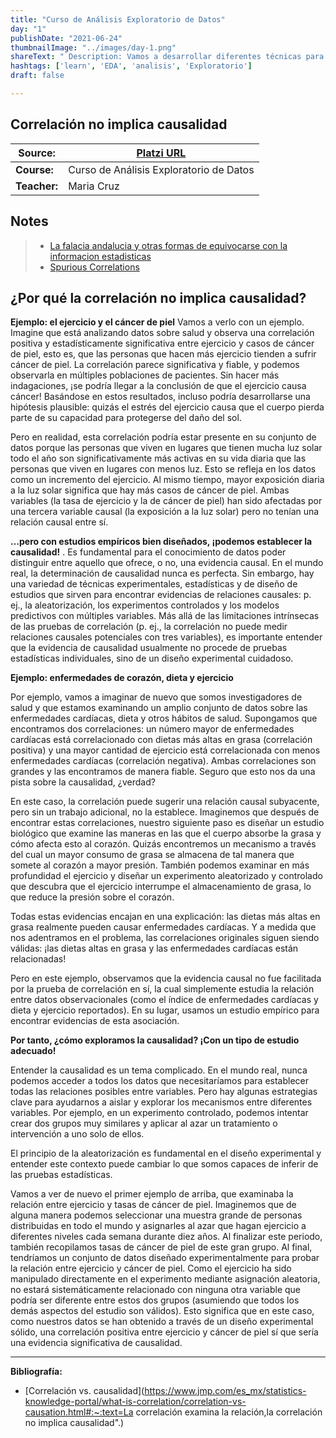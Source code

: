 ```yaml
---
title: "Curso de Análisis Exploratorio de Datos"
day: "1"
publishDate: "2021-06-24"
thumbnailImage: "../images/day-1.png"
shareText: " Description: Vamos a desarrollar diferentes técnicas para explorar, explicar y entender cuáles son los patrones que tienes en cualquier data set y cómo podemos empezar a plantear cualquier modelo de ML, para saber si son de valor o no son de valor o cómo hacer esta propuesta. "
hashtags: ['learn', 'EDA', 'analisis', 'Exploratorio']
draft: false

---
```


## Correlación no implica causalidad

| Source:      | [Platzi URL](https://platzi.com/clases/2178-analisis-exploratorio-datos/34158-bienvenida-al-curso/) |
| ------------ | ------------------------------------------------------------ |
| **Course:**  | Curso de Análisis Exploratorio de Datos                      |
| **Teacher:** | Maria Cruz                                                   |



## Notes

> - [La falacia andalucia y otras formas de equivocarse con la informacion estadisticas](https://www.xataka.com/investigacion/falacia-andalucia-otras-formas-equivocarse-informacion-estadistica-1)
> - [Spurious Correlations](http://tylervigen.com/spurious-correlations)

## ¿Por qué la correlación no implica causalidad?

**Ejemplo: el ejercicio y el cáncer de piel**
Vamos a verlo con un ejemplo. Imagine que está analizando datos sobre salud y observa una correlación positiva y estadísticamente significativa entre ejercicio y casos de cáncer de piel, esto es, que las personas que hacen más ejercicio tienden a sufrir cáncer de piel. La correlación parece significativa y fiable, y podemos observarla en múltiples poblaciones de pacientes. Sin hacer más indagaciones, ¡se podría llegar a la conclusión de que el ejercicio causa cáncer! Basándose en estos resultados, incluso podría desarrollarse una hipótesis plausible: quizás el estrés del ejercicio causa que el cuerpo pierda parte de su capacidad para protegerse del daño del sol.

Pero en realidad, esta correlación podría estar presente en su conjunto de datos porque las personas que viven en lugares que tienen mucha luz solar todo el año son significativamente más activas en su vida diaria que las personas que viven en lugares con menos luz. Esto se refleja en los datos como un incremento del ejercicio. Al mismo tiempo, mayor exposición diaria a la luz solar significa que hay más casos de cáncer de piel. Ambas variables (la tasa de ejercicio y la de cáncer de piel) han sido afectadas por una tercera variable causal (la exposición a la luz solar) pero no tenían una relación causal entre sí.

**…pero con estudios empíricos bien diseñados, ¡podemos establecer la causalidad!**
.
Es fundamental para el conocimiento de datos poder distinguir entre aquello que ofrece, o no, una evidencia causal. En el mundo real, la determinación de causalidad nunca es perfecta. Sin embargo, hay una variedad de técnicas experimentales, estadísticas y de diseño de estudios que sirven para encontrar evidencias de relaciones causales: p. ej., la aleatorización, los experimentos controlados y los modelos predictivos con múltiples variables. Más allá de las limitaciones intrínsecas de las pruebas de correlación (p. ej., la correlación no puede medir relaciones causales potenciales con tres variables), es importante entender que la evidencia de causalidad usualmente no procede de pruebas estadísticas individuales, sino de un diseño experimental cuidadoso.

**Ejemplo: enfermedades de corazón, dieta y ejercicio**

Por ejemplo, vamos a imaginar de nuevo que somos investigadores de salud y que estamos examinando un amplio conjunto de datos sobre las enfermedades cardíacas, dieta y otros hábitos de salud. Supongamos que encontramos dos correlaciones: un número mayor de enfermedades cardíacas está correlacionado con dietas más altas en grasa (correlación positiva) y una mayor cantidad de ejercicio está correlacionada con menos enfermedades cardíacas (correlación negativa). Ambas correlaciones son grandes y las encontramos de manera fiable. Seguro que esto nos da una pista sobre la causalidad, ¿verdad?

En este caso, la correlación puede sugerir una relación causal subyacente, pero sin un trabajo adicional, no la establece. Imaginemos que después de encontrar estas correlaciones, nuestro siguiente paso es diseñar un estudio biológico que examine las maneras en las que el cuerpo absorbe la grasa y cómo afecta esto al corazón. Quizás encontremos un mecanismo a través del cual un mayor consumo de grasa se almacena de tal manera que somete al corazón a mayor presión. También podemos examinar en más profundidad el ejercicio y diseñar un experimento aleatorizado y controlado que descubra que el ejercicio interrumpe el almacenamiento de grasa, lo que reduce la presión sobre el corazón.

Todas estas evidencias encajan en una explicación: las dietas más altas en grasa realmente pueden causar enfermedades cardíacas. Y a medida que nos adentramos en el problema, las correlaciones originales siguen siendo válidas: ¡las dietas altas en grasa y las enfermedades cardíacas están relacionadas!

Pero en este ejemplo, observamos que la evidencia causal no fue facilitada por la prueba de correlación en sí, la cual simplemente estudia la relación entre datos observacionales (como el índice de enfermedades cardíacas y dieta y ejercicio reportados). En su lugar, usamos un estudio empírico para encontrar evidencias de esta asociación.

**Por tanto, ¿cómo exploramos la causalidad? ¡Con un tipo de estudio adecuado!**

Entender la causalidad es un tema complicado. En el mundo real, nunca podemos acceder a todos los datos que necesitaríamos para establecer todas las relaciones posibles entre variables. Pero hay algunas estrategias clave para ayudarnos a aislar y explorar los mecanismos entre diferentes variables. Por ejemplo, en un experimento controlado, podemos intentar crear dos grupos muy similares y aplicar al azar un tratamiento o intervención a uno solo de ellos.

El principio de la aleatorización es fundamental en el diseño experimental y entender este contexto puede cambiar lo que somos capaces de inferir de las pruebas estadísticas.

Vamos a ver de nuevo el primer ejemplo de arriba, que examinaba la relación entre ejercicio y tasas de cáncer de piel. Imaginemos que de alguna manera podemos seleccionar una muestra grande de personas distribuidas en todo el mundo y asignarles al azar que hagan ejercicio a diferentes niveles cada semana durante diez años. Al finalizar este periodo, también recopilamos tasas de cáncer de piel de este gran grupo. Al final, tendríamos un conjunto de datos diseñado experimentalmente para probar la relación entre ejercicio y cáncer de piel. Como el ejercicio ha sido manipulado directamente en el experimento mediante asignación aleatoria, no estará sistemáticamente relacionado con ninguna otra variable que podría ser diferente entre estos dos grupos (asumiendo que todos los demás aspectos del estudio son válidos). Esto significa que en este caso, como nuestros datos se han obtenido a través de un diseño experimental sólido, una correlación positiva entre ejercicio y cáncer de piel sí que sería una evidencia significativa de causalidad.



------

**Bibliografía:**

- [Correlación vs. causalidad](https://www.jmp.com/es_mx/statistics-knowledge-portal/what-is-correlation/correlation-vs-causation.html#:~:text=La correlación examina la relación,la correlación no implica causalidad".)